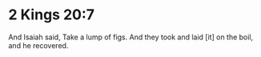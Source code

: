 # 2 Kings 20:7

And Isaiah said, Take a lump of figs. And they took and laid [it] on the boil, and he recovered.